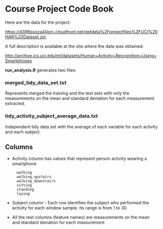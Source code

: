 Course Project Code Book
========================

Here are the data for the project: 

https://d396qusza40orc.cloudfront.net/getdata%2Fprojectfiles%2FUCI%20HAR%20Dataset.zip 

A full description is available at the site where the data was obtained: 

http://archive.ics.uci.edu/ml/datasets/Human+Activity+Recognition+Using+Smartphones 


<b>run_analysis.R</b> generates two files:


### merged\_tidy\_data\_set.txt

Represents merged the training and the test sets with only the measurements on the mean and standard deviation for each measurement extracted.

### tidy\_activity\_subject\_average\_data.txt

Independent tidy data set with the average of each variable for each activity and each subject.

## Columns

* Activity column has values that represent person activity wearing a smartphone 

        walking
        walking_upstairs
        walking_downstairs
        sitting
        standing
        laying

* Subject column - Each row identifies the subject who performed the activity for each window sample. Its range is from 1 to 30. 

* All the rest columns (feature names) are measurements on the mean and standard deviation for each measurement 
